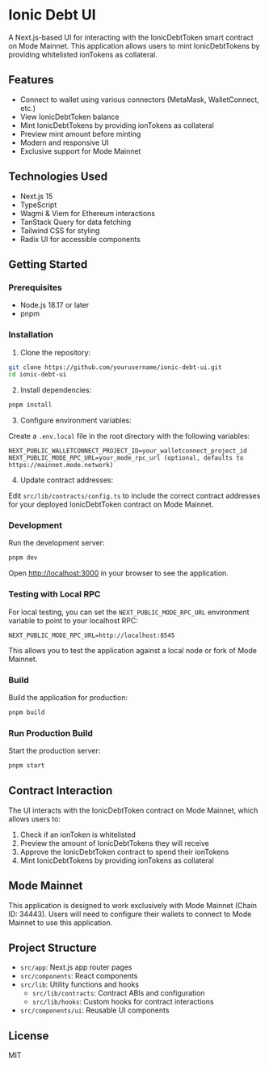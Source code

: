 # Ionic Debt UI

A Next.js-based UI for interacting with the IonicDebtToken smart contract on Mode Mainnet. This application allows users to mint IonicDebtTokens by providing whitelisted ionTokens as collateral.

## Features

- Connect to wallet using various connectors (MetaMask, WalletConnect, etc.)
- View IonicDebtToken balance
- Mint IonicDebtTokens by providing ionTokens as collateral
- Preview mint amount before minting
- Modern and responsive UI
- Exclusive support for Mode Mainnet

## Technologies Used

- Next.js 15
- TypeScript
- Wagmi & Viem for Ethereum interactions
- TanStack Query for data fetching
- Tailwind CSS for styling
- Radix UI for accessible components

## Getting Started

### Prerequisites

- Node.js 18.17 or later
- pnpm

### Installation

1. Clone the repository:

```bash
git clone https://github.com/yourusername/ionic-debt-ui.git
cd ionic-debt-ui
```

2. Install dependencies:

```bash
pnpm install
```

3. Configure environment variables:

Create a `.env.local` file in the root directory with the following variables:

```
NEXT_PUBLIC_WALLETCONNECT_PROJECT_ID=your_walletconnect_project_id
NEXT_PUBLIC_MODE_RPC_URL=your_mode_rpc_url (optional, defaults to https://mainnet.mode.network)
```

4. Update contract addresses:

Edit `src/lib/contracts/config.ts` to include the correct contract addresses for your deployed IonicDebtToken contract on Mode Mainnet.

### Development

Run the development server:

```bash
pnpm dev
```

Open [http://localhost:3000](http://localhost:3000) in your browser to see the application.

### Testing with Local RPC

For local testing, you can set the `NEXT_PUBLIC_MODE_RPC_URL` environment variable to point to your localhost RPC:

```
NEXT_PUBLIC_MODE_RPC_URL=http://localhost:8545
```

This allows you to test the application against a local node or fork of Mode Mainnet.

### Build

Build the application for production:

```bash
pnpm build
```

### Run Production Build

Start the production server:

```bash
pnpm start
```

## Contract Interaction

The UI interacts with the IonicDebtToken contract on Mode Mainnet, which allows users to:

1. Check if an ionToken is whitelisted
2. Preview the amount of IonicDebtTokens they will receive
3. Approve the IonicDebtToken contract to spend their ionTokens
4. Mint IonicDebtTokens by providing ionTokens as collateral

## Mode Mainnet

This application is designed to work exclusively with Mode Mainnet (Chain ID: 34443). Users will need to configure their wallets to connect to Mode Mainnet to use this application.

## Project Structure

- `src/app`: Next.js app router pages
- `src/components`: React components
- `src/lib`: Utility functions and hooks
  - `src/lib/contracts`: Contract ABIs and configuration
  - `src/lib/hooks`: Custom hooks for contract interactions
- `src/components/ui`: Reusable UI components

## License

MIT
